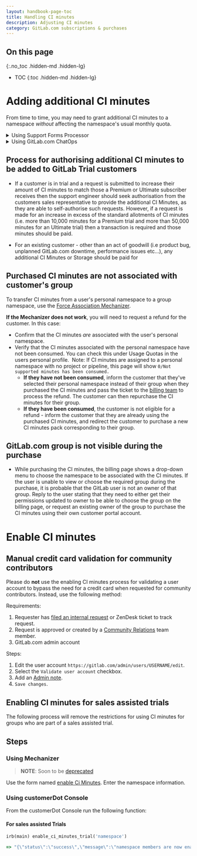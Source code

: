 ```yaml
---
layout: handbook-page-toc
title: Handling CI minutes
description: Adjusting CI minutes
category: GitLab.com subscriptions & purchases
---
```

## On this page
{:.no_toc .hidden-md .hidden-lg}

- TOC
{:toc .hidden-md .hidden-lg}

# Adding additional CI minutes

From time to time, you may need to grant additional CI minutes to a namespace
_without_ affecting the namespace's usual monthly quota.

<details>
<summary>Using Support Forms Processor</summary>

Use the <a href="https://gitlab-com.gitlab.io/support/toolbox/forms_processor/LR/extra_minutes.html">
Extra Minutes form</a>.
</details>

<details>
<summary>Using GitLab.com ChatOps</summary>

View the <a href="/handbook/support/workflows/chatops.html#setting-additional-minutes-quota-for-a-namespace">
Support ChatOps documentation</a> for more information.
</details>

## Process for authorising additional CI minutes to be added to GitLab Trial customers

- If a customer is in trial and a request is submitted to increase their amount of CI minutes to match those a Premium or Ultimate subscriber receives then the support engineer should seek authorisation from the customers sales representative to provide the additional CI Minutes, as they are able to self-authorise such requests. However, if a request is made for an increase in excess of the standard allotments of CI minutes (i.e. more than 10,000 minutes for a Premium trial and more than 50,000 minutes for an Ultimate trial) then a transaction is required and those minutes should be paid.

- For an existing customer - other than an act of goodwill (i.e product bug, unplanned GitLab.com downtime, performance issues etc...), any additional CI Minutes or Storage should be paid for


## Purchased CI minutes are not associated with customer's group

To transfer CI minutes from a user's personal namespace to a group namespace, use the [Force Association Mechanizer](https://gitlab-com.gitlab.io/support/toolbox/forms_processor/LR/force_associate.html).

**If the Mechanizer does not work**, you will need to request a refund for the customer.  In this case:
- Confirm that the CI minutes *are* associated with the user's personal namespace.
- Verify that the CI minutes associated with the personal namespace have not been consumed. You can check this under Usage Quotas in the users personal profile.  Note: If CI minutes are assigned to a personal namespace with no project or pipeline, this page will show `0/Not supported minutes has been consumed.`
    - **If they have not been consumed**, inform the customer that they've selected their personal namespace instead of their group when they purchased the CI minutes and pass the ticket to the [billing team](/handbook/support/license-and-renewals/workflows/billing_contact_change_payments.html#refunds) to process the refund. The customer can then repurchase the CI minutes for their group.
    - **If they have been consumed**, the customer is not eligible for a refund - inform the customer that they are already using the purchased CI minutes, and redirect the customer to purchase a new CI minutes pack corresponding to their group.

## GitLab.com group is not visible during the purchase

- While purchasing the CI minutes, the billing page shows a drop-down menu to choose the namespace to be associated with the CI minutes. If the user is unable to view or choose the required group during the purchase, it is probable that the GitLab user is not an owner of that group.  Reply to the user stating that they need to either get their permissions updated to owner to be able to choose the group on the billing page, or request an existing owner of the group to purchase the CI minutes using their own customer portal account.

# Enable CI minutes

## Manual credit card validation for community contributors

Please do **not** use the enabling CI minutes process for validating a user account to bypass the need for a credit card when requested for community contributors. Instead, use the following method:

Requirements:

1. Requester has [filed an internal request](https://gitlab-com.gitlab.io/support/internal-requests-form/) or ZenDesk ticket to track request.
1. Request is approved or created by a [Community Relations](https://about.gitlab.com/handbook/marketing/community-relations/#-meet-the-team) team member.
1. GitLab.com admin account

Steps:

1. Edit the user account `https://gitlab.com/admin/users/USERNAME/edit`.
1. Select the `Validate user account` checkbox.
1. Add an [Admin note](../../../workflows/admin_note.html).
1. `Save changes`.

## Enabling CI minutes for sales assisted trials

The following process will remove the restrictions for using CI minutes for groups who are part of a sales assisted trial.

## Steps

### Using Mechanizer

> <i class="fas fa-exclamation-triangle color-orange"></i> **NOTE**: Soon to be [deprecated](/handbook/support/license-and-renewals/workflows/customersdot/mechanizer.html#mechanizer-notice)

Use the form named [enable Ci Minutes](https://gitlab-com.gitlab.io/support/toolbox/forms_processor/LR/enable_ci_minutes.html).
Enter the namespace information.

### Using customerDot Console

From the customerDot Console run the following function:

#### For sales assisted Trials

```ruby
irb(main) enable_ci_minutes_trial('namespace')

=> "{\"status\":\"success\",\"message\":\"namespace members are now enabled to run CI minutes\"}"
```
